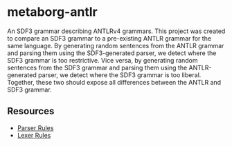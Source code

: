 # metaborg-antlr

An SDF3 grammar describing ANTLRv4 grammars.
This project was created to compare an SDF3 grammar to a pre-existing ANTLR grammar for the same language.
By generating random sentences from the ANTLR grammar and parsing them using the SDF3-generated parser, we detect where the SDF3 grammar is too restrictive. 
Vice versa, by generating random sentences from the SDF3 grammar and parsing them using the ANTLR-generated parser, we detect where the SDF3 grammar is too liberal.
Together, these two should expose all differences between the ANTLR and SDF3 grammar.

## Resources

- [Parser Rules](https://github.com/antlr/antlr4/blob/963d44f930e6c74085bcb063923a6354661e9b6f/doc/parser-rules.md)
- [Lexer Rules](https://github.com/antlr/antlr4/blob/963d44f930e6c74085bcb063923a6354661e9b6f/doc/lexer-rules.md)

